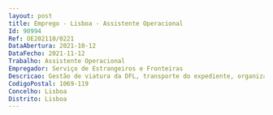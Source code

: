 ```yaml
--- 
layout: post
title: Emprego - Lisboa - Assistente Operacional
Id: 90994
Ref: OE202110/0221
DataAbertura: 2021-10-12
DataFecho: 2021-11-12
Trabalho: Assistente Operacional
Empregador: Serviço de Estrangeiros e Fronteiras
Descricao: Gestão de viatura da DFL, transporte do expediente, organização de carimbos e cartões, e tarefas inerentes à carreira e categoria de assistente operacional.
CodigoPostal: 1069-119
Concelho: Lisboa
Distrito: Lisboa
--- 
```

